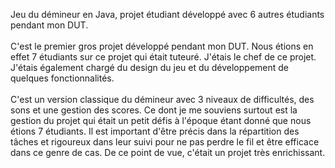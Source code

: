 Jeu du démineur en Java, projet étudiant développé avec 6 autres étudiants pendant mon DUT. 
<br>
<br>
C'est le premier gros projet développé pendant mon DUT. Nous étions en effet 7 étudiants sur ce projet qui était tuteuré. J'étais le chef de ce projet. J'étais également chargé du design du jeu et du développement de quelques fonctionnalités. 
<br>
<br>
C'est un version classique du démineur avec 3 niveaux de difficultés, des sons et une gestion des scores. Ce dont je me souviens surtout est la gestion du projet qui était un petit défis à l'époque étant donné que nous étions 7 étudiants. Il est important d'être précis dans la répartition des tâches et rigoureux dans leur suivi pour ne pas perdre le fil et être efficace dans ce genre de cas. De ce point de vue, c'était un projet très enrichissant.